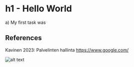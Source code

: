 # h1 - Hello World

a) My first task was

## References

Kavinen 2023: Palvelinten hallinta https://www.google.com/

![alt text](https://images-wixmp-ed30a86b8c4ca887773594c2.wixmp.com/f/4a243a29-186e-46e2-b5fd-3581c92b8930/dcb4i4n-907ecc93-3857-4088-927d-0c577f87417e.png?token=eyJ0eXAiOiJKV1QiLCJhbGciOiJIUzI1NiJ9.eyJzdWIiOiJ1cm46YXBwOjdlMGQxODg5ODIyNjQzNzNhNWYwZDQxNWVhMGQyNmUwIiwiaXNzIjoidXJuOmFwcDo3ZTBkMTg4OTgyMjY0MzczYTVmMGQ0MTVlYTBkMjZlMCIsIm9iaiI6W1t7InBhdGgiOiJcL2ZcLzRhMjQzYTI5LTE4NmUtNDZlMi1iNWZkLTM1ODFjOTJiODkzMFwvZGNiNGk0bi05MDdlY2M5My0zODU3LTQwODgtOTI3ZC0wYzU3N2Y4NzQxN2UucG5nIn1dXSwiYXVkIjpbInVybjpzZXJ2aWNlOmZpbGUuZG93bmxvYWQiXX0.0SA-LKrILfL-q3SrEAW7VHjWAQuhzfnR7ObYjkEwfEc)
